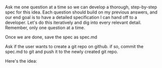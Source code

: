 Ask me one question at a time so we can develop a thorough, step-by-step spec for this idea. Each question should build on my previous answers, and our end goal is to have a detailed specification I can hand off to a developer. Let's do this iteratively and dig into every relevant detail. Remember, only one question at a time.

Once we are done, save the spec as spec.md

Ask if the user wants to create a git repo on github. if so, commit the spec.md to git and push it to the newly created git repo.

Here's the idea: 